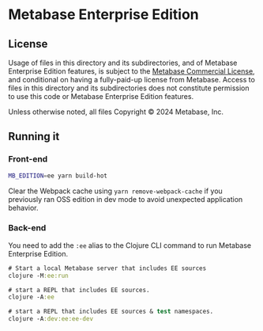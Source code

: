 # Metabase Enterprise Edition

## License

Usage of files in this directory and its subdirectories, and of Metabase Enterprise Edition features, is subject to
the [Metabase Commercial License](https://www.metabase.com/license/commercial), and conditional on having a
fully-paid-up license from Metabase. Access to files in this directory and its subdirectories does not constitute
permission to use this code or Metabase Enterprise Edition features.

Unless otherwise noted, all files Copyright © 2024 Metabase, Inc.

## Running it

### Front-end

```sh
MB_EDITION=ee yarn build-hot
```

Clear the Webpack cache using `yarn remove-webpack-cache` if you previously ran OSS edition in dev mode to avoid unexpected application behavior.

### Back-end

You need to add the `:ee` alias to the Clojure CLI command to run Metabase Enterprise Edition.

```clj
# Start a local Metabase server that includes EE sources
clojure -M:ee:run

# start a REPL that includes EE sources.
clojure -A:ee

# start a REPL that includes EE sources & test namespaces.
clojure -A:dev:ee:ee-dev
```
